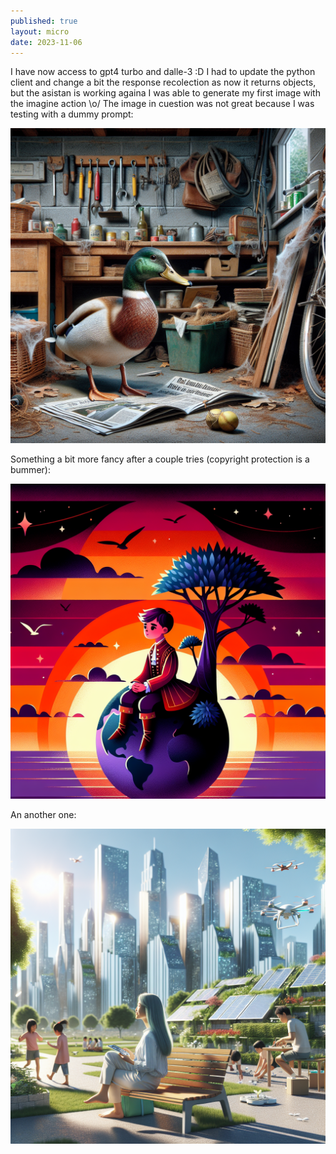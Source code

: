 ```yaml
---
published: true
layout: micro
date: 2023-11-06
---
```


I have now access to gpt4 turbo and dalle-3 :D I had to update the python client and change a bit the response recolection as now it returns objects,
but the asistan is working againa I was able to generate my first image with the imagine action \o/ The image in cuestion was not great because I was testing with a dummy prompt:

![a duck in a garage](/public/img/20231106_230440.jpg)

Something a bit more fancy after a couple tries (copyright protection is a bummer):

![the little prince contenplating the sunset](/public/img/20231106_231723.jpg)

An another one:

![a woman sitting on a park bench in a solarpunk city, the day is bright and the sky is blue, there are some kids playing with drones and in the background the skyline of the city](/public/img/20231106_233420.jpg)


